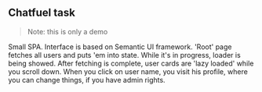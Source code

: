 
## Chatfuel task

>Note: this  is only a demo



Small SPA.
Interface is based on Semantic UI framework.
'Root' page fetches all users and puts 'em into state. While it's in progress, loader is being showed. 
After fetching is complete, user cards are 'lazy loaded' while you scroll down.
When you click on user name, you visit his profile, where you can change things, if you have admin rights.